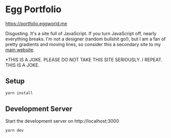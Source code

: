 # Egg Portfolio

https://portfolio.eggworld.me

Disgusting. It's a site full of JavaScript. If you turn JavaScript off, nearly everything breaks. I'm not a designer (random bullshit go!), but I am a fan of pretty gradients and moving lines, so consider this a secondary site to my [main website](https://eggworld.me).

\*THIS IS A JOKE. PLEASE DO NOT TAKE THIS SITE SERIOUSLY. I REPEAT. THIS IS A JOKE.

## Setup

```bash
yarn install
```

## Development Server

Start the development server on http://localhost:3000

```bash
yarn dev
```

